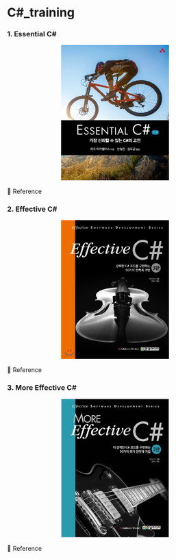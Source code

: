 # C#_training

### 1. Essential C#

<p align="center">
<img src="img/EssentialCsharp.jpeg" width="50%" height="50%">
</p>

📎 Reference


### 2. Effective C#

<p align="center">
<img src="img/EffectiveCsharp.jpg" width="50%" height="50%">
</p>

📎 Reference

### 3. More Effective C#

<p align="center">
<img src="img/more EffectiveCsharp.jpg" width="50%" height="50%">
</p>

📎 Reference
